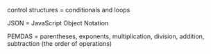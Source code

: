control structures = conditionals and loops

JSON = JavaScript Object Notation

PEMDAS = parentheses, exponents, multiplication, division, addition, subtraction (the order of operations)